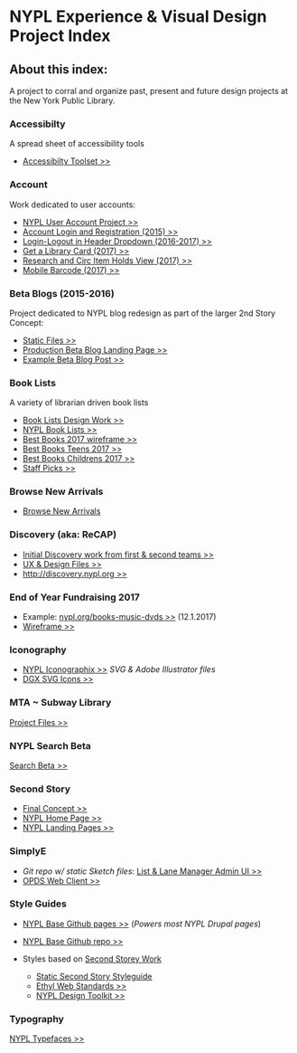 # NYPL Experience & Visual Design Project Index
## About this index:
A project to corral and organize past, present and future design projects at the New York Public Library.

### Accessibilty
A spread sheet of accessibility tools
* [Accessibilty Toolset >>](https://docs.google.com/a/nypl.org/spreadsheets/d/1WhV-AJ6Tb6xF7BxI1RBU0f93KqwV1XlymL6Z4jSykEc/edit?usp=sharing)

### Account
Work dedicated to user accounts:
* [NYPL User Account Project >>](https://drive.google.com/open?id=0B6GgKeOxL8IeRWhCU3RSVW5LTzA)
* [Account Login and Registration (2015) >>](https://drive.google.com/open?id=0B6GgKeOxL8IefjlwTkJYUmxFMnR1RVROMU5jMEFYdXNrQk00RUo1eXFOTlBwVzZrTERBR2s)
* [Login-Logout in Header Dropdown (2016-2017) >>](https://drive.google.com/open?id=0ByFzLyCjDJzWMDhUR1lRNlpNeUU)
* [Get a Library Card (2017) >>](https://drive.google.com/open?id=0ByFzLyCjDJzWWi1UTXhpS092amc)
* [Research and Circ Item Holds View (2017) >>](https://drive.google.com/open?id=0ByFzLyCjDJzWRDRkLXRTb0tDZTg)
* [Mobile Barcode (2017) >>](https://drive.google.com/open?id=0ByFzLyCjDJzWUUpKVUpHTm1KWWM)

### Beta Blogs (2015-2016)
Project dedicated to NYPL blog redesign as part of the larger 2nd Story Concept:
* [Static Files >>](https://drive.google.com/drive/folders/0B_L4KDeJ_XcoMTlLVi05YmV3d1E?usp=sharing)
* [Production Beta Blog Landing Page >>](https://www.nypl.org/blog/beta/)
* [Example Beta Blog Post >>](https://www.nypl.org/blog/beta/2017/11/21/librarian-podcast-ep-67)

### Book Lists
A variety of librarian driven book lists
  * [Book Lists Design Work >>](https://drive.google.com/drive/folders/0B_L4KDeJ_XcoZkw0ak9WMTF0bDQ?usp=sharing)
  * [NYPL Book Lists >>](https://www.nypl.org/books-music-dvds/recommendations/lists/nypl_mid_manhattan/)
  * [Best Books 2017 wireframe >>](https://app.moqups.com/courtneylmcgee/UWrYrdtSFF/edit/page/a366d3e87)
  * [Best Books Teens 2017 >>](https://www.nypl.org/books-music-dvds/recommendations/best-books/ya)
  * [Best Books Childrens 2017 >>](https://www.nypl.org/books-music-dvds/recommendations/best-books/childrens)
  * [Staff Picks >>](https://drive.google.com/drive/folders/0B_L4KDeJ_XcoRHl3QWVELW5rbFU?usp=sharing)

### Browse New Arrivals
  * [Browse New Arrivals](http://new-arrivals.nypl.org/)

### Discovery (aka: ReCAP)
  * [Initial Discovery work from first & second teams >>](https://nypl-discovery.github.io/discovery-designs/)
  * [UX & Design Files >>](https://drive.google.com/drive/folders/0B2LQIUUuUDJdNTdPaDYxSTBENEU?usp=sharing)
  * [http://discovery.nypl.org >>](http://discovery.nypl.org/research/collections/shared-collection-catalog/)

### End of Year Fundraising 2017
  * Example: [nypl.org/books-music-dvds >>](https://www.nypl.org/books-music-dvds) (12.1.2017)
  * [Wireframe >>](https://app.moqups.com/courtneylmcgee/yIW1Hti5DS/share)

### Iconography
 * [NYPL Iconographix >>](https://drive.google.com/drive/folders/0B_L4KDeJ_XcoOVptcnl6OGM3b0U?usp=sharing)   _SVG & Adobe Illustrator files_
 * [DGX SVG Icons >>](https://nypl.github.io/dgx-svg-icons/)

### MTA ~ Subway Library
[Project Files >>](https://drive.google.com/drive/folders/0B5uAYbtOQBxGNFUySWNaUkc4WXc?usp=sharing)

### NYPL Search Beta
[Search Beta >>](https://www.nypl.org/searchbeta/cactus/)

### <a id="Second-Storey"></a>Second Story
* [Final Concept >>](https://drive.google.com/drive/folders/0B6GgKeOxL8IefnNQeG9JckNMMHZCdExUSUNDX2QyZHIxMWI0UGJkaEk0UWpDUkNJMFNtMEk?usp=sharing)
* [NYPL Home Page >>](https://drive.google.com/drive/folders/0B_L4KDeJ_XcoS1g1QTZFM3h1Q2c?usp=sharing)
* [NYPL Landing Pages >>](https://drive.google.com/drive/folders/0B_L4KDeJ_XcoQzIwZUVJZXJPX00?usp=sharing)

### SimplyE
* _Git repo w/ static Sketch files_: [List & Lane Manager Admin UI >>](https://github.com/ricardoom/SE-Admin-UI)
* [OPDS Web Client >>](https://github.com/NYPL-Simplified/opds-web-client)

### Style Guides
* [NYPL Base Github pages >>](http://nypl.github.io/NYPLBase/styleguide/index.html) (_Powers most NYPL Drupal pages_)
* [NYPL Base Github repo >>](https://github.com/NYPL/NYPLBase)

* Styles based on [Second Storey Work](#Second-Storey)
  * [Static Second Story Styleguide](http://nypl.github.io/dgx-styleguide/)
  * [Ethyl Web Standards >>](http://ethyl.nypl.org/)
  * [NYPL Design Toolkit >>](https://nypl.github.io/design-toolkit/)

### Typography
[NYPL Typefaces >>](https://drive.google.com/drive/folders/0B_L4KDeJ_XcobVpuak5HZkt2eE0?usp=sharing)
